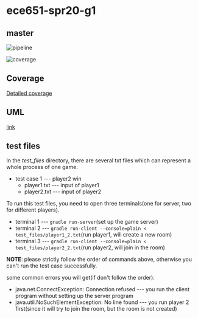 # ece651-spr20-g1

## master

![pipeline](https://gitlab.oit.duke.edu/cw402/ece651-spr20-g1/badges/master/pipeline.svg)

![coverage](https://gitlab.oit.duke.edu/cw402/ece651-spr20-g1/badges/master/coverage.svg?job=test)

## Coverage
[Detailed coverage](https://cw402.pages.oit.duke.edu/ece651-spr20-g1/dashboard.html)

## UML

[link](https://drive.google.com/file/d/1MILliFXiKYeaP-MawAnwRJEiIybS7V-U/view?usp=sharing)

## test files
In the *test_files* directory, there are several txt files which can represent a whole process of one game.
* test case 1 --- player2 win
    * player1.txt --- input of player1
    * player2.txt --- input of player2
    
To run this test files, you need to open three terminals(one for server, two for different players).

* terminal 1 --- `gradle run-server`(set up the game server)
* terminal 2 --- `gradle run-client --console=plain < test_files/player1_2.txt`(run player1, will create a new room)
* terminal 3 --- `gradle run-client --console=plain < test_files/player2_2.txt`(run player2, will join in the room)

**NOTE**: please strictly follow the order of commands above, otherwise you can't run the test case successfully.

some common errors you will get(if don't follow the order):

* java.net.ConnectException: Connection refused --- you run the client program without setting up the server program
* java.util.NoSuchElementException: No line found --- you run player 2 first(since it will try to join the room, but the room is not created) 

